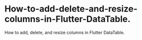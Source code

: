 # How-to-add-delete-and-resize-columns-in-Flutter-DataTable.
How to add, delete, and resize columns in Flutter DataTable.
